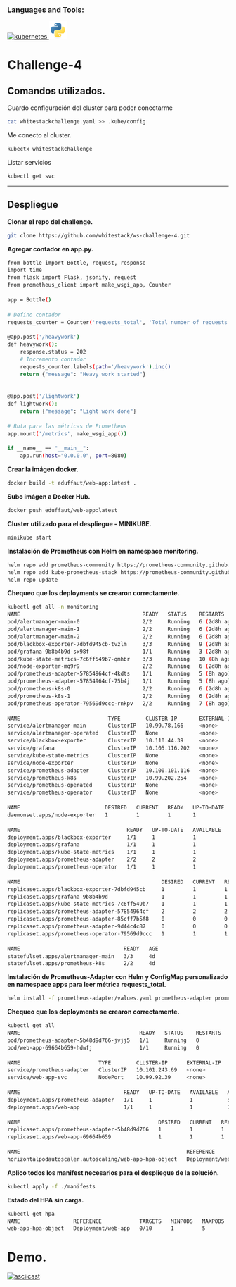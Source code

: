 <h3 align="left">Languages and Tools:</h3>
<p align="left"> <a href="https://kubernetes.io" target="_blank" rel="noreferrer"> <img src="https://www.vectorlogo.zone/logos/kubernetes/kubernetes-icon.svg" alt="kubernetes" width="40" height="40"/> </a> <a href="https://www.python.org" target="_blank" rel="noreferrer"> <img src="https://raw.githubusercontent.com/devicons/devicon/master/icons/python/python-original.svg" alt="python" width="40" height="40"/> </a> </p>


# Challenge-4

## Comandos utilizados.

Guardo configuración del cluster para poder conectarme

```bash
cat whitestackchallenge.yaml >> .kube/config
```

Me conecto al cluster.

```bash
kubectx whitestackchallenge
```

Listar servicios

```bash
kubectl get svc
```
------------------

## Despliegue

**Clonar el repo del challenge.**

```bash
git clone https://github.com/whitestack/ws-challenge-4.git
```

**Agregar contador en app.py.** 

```bash
from bottle import Bottle, request, response
import time
from flask import Flask, jsonify, request
from prometheus_client import make_wsgi_app, Counter

app = Bottle()

# Defino contador
requests_counter = Counter('requests_total', 'Total number of requests', ['path'])

@app.post('/heavywork')
def heavywork():
    response.status = 202
    # Incremento contador
    requests_counter.labels(path='/heavywork').inc()
    return {"message": "Heavy work started"}


@app.post('/lightwork')
def lightwork():
    return {"message": "Light work done"}

# Ruta para las métricas de Prometheus
app.mount('/metrics', make_wsgi_app())

if __name__ == "__main__":
    app.run(host="0.0.0.0", port=8080)
```

**Crear la imágen docker.** 

```bash
docker build -t eduffaut/web-app:latest .
```

**Subo imágen a Docker Hub.** 

```bash
docker push eduffaut/web-app:latest
```

**Cluster utilizado para el despliegue - MINIKUBE.**

```bash
minikube start
```

**Instalación de Prometheus con Helm en namespace monitoring.**

```bash
helm repo add prometheus-community https://prometheus-community.github.io/helm-charts
helm repo add kube-prometheus-stack https://prometheus-community.github.io/helm-charts
helm repo update
```

**Chequeo que los deployments se crearon correctamente.**

```bash
kubectl get all -n monitoring
NAME                                       READY   STATUS    RESTARTS       AGE
pod/alertmanager-main-0                    2/2     Running   6 (2d8h ago)   4d
pod/alertmanager-main-1                    2/2     Running   6 (2d8h ago)   4d
pod/alertmanager-main-2                    2/2     Running   6 (2d8h ago)   4d
pod/blackbox-exporter-7dbfd945cb-tvzlm     3/3     Running   9 (2d8h ago)   4d
pod/grafana-9b8b4b9d-sx98f                 1/1     Running   3 (2d8h ago)   4d
pod/kube-state-metrics-7c6ff549b7-qmhbr    3/3     Running   10 (8h ago)    4d
pod/node-exporter-mq9r9                    2/2     Running   6 (2d8h ago)   4d
pod/prometheus-adapter-57854964cf-4kdts    1/1     Running   5 (8h ago)     3d7h
pod/prometheus-adapter-57854964cf-75b4j    1/1     Running   5 (8h ago)     3d7h
pod/prometheus-k8s-0                       2/2     Running   6 (2d8h ago)   4d
pod/prometheus-k8s-1                       2/2     Running   6 (2d8h ago)   4d
pod/prometheus-operator-79569d9ccc-rnkpv   2/2     Running   7 (8h ago)     4d

NAME                            TYPE        CLUSTER-IP       EXTERNAL-IP   PORT(S)                      AGE
service/alertmanager-main       ClusterIP   10.99.78.166     <none>        9093/TCP,8080/TCP            4d
service/alertmanager-operated   ClusterIP   None             <none>        9093/TCP,9094/TCP,9094/UDP   4d
service/blackbox-exporter       ClusterIP   10.110.44.39     <none>        9115/TCP,19115/TCP           4d
service/grafana                 ClusterIP   10.105.116.202   <none>        3000/TCP                     4d
service/kube-state-metrics      ClusterIP   None             <none>        8443/TCP,9443/TCP            4d
service/node-exporter           ClusterIP   None             <none>        9100/TCP                     4d
service/prometheus-adapter      ClusterIP   10.100.101.116   <none>        443/TCP                      4d
service/prometheus-k8s          ClusterIP   10.99.202.254    <none>        9090/TCP,8080/TCP            4d
service/prometheus-operated     ClusterIP   None             <none>        9090/TCP                     4d
service/prometheus-operator     ClusterIP   None             <none>        8443/TCP                     4d

NAME                           DESIRED   CURRENT   READY   UP-TO-DATE   AVAILABLE   NODE SELECTOR            AGE
daemonset.apps/node-exporter   1         1         1       1            1           kubernetes.io/os=linux   4d

NAME                                  READY   UP-TO-DATE   AVAILABLE   AGE
deployment.apps/blackbox-exporter     1/1     1            1           4d
deployment.apps/grafana               1/1     1            1           4d
deployment.apps/kube-state-metrics    1/1     1            1           4d
deployment.apps/prometheus-adapter    2/2     2            2           4d
deployment.apps/prometheus-operator   1/1     1            1           4d

NAME                                             DESIRED   CURRENT   READY   AGE
replicaset.apps/blackbox-exporter-7dbfd945cb     1         1         1       4d
replicaset.apps/grafana-9b8b4b9d                 1         1         1       4d
replicaset.apps/kube-state-metrics-7c6ff549b7    1         1         1       4d
replicaset.apps/prometheus-adapter-57854964cf    2         2         2       3d7h
replicaset.apps/prometheus-adapter-85cff7b5f8    0         0         0       4d
replicaset.apps/prometheus-adapter-9d44c4c87     0         0         0       3d9h
replicaset.apps/prometheus-operator-79569d9ccc   1         1         1       4d

NAME                                 READY   AGE
statefulset.apps/alertmanager-main   3/3     4d
statefulset.apps/prometheus-k8s      2/2     4d
```

**Instalación de Prometheus-Adapter con Helm y ConfigMap personalizado en namespace apps para leer métrica requests_total.**

```bash
helm install -f prometheus-adapter/values.yaml prometheus-adapter prometheus-community/prometheus-adapter
```

**Chequeo que los deployments se crearon correctamente.**

```bash
kubectl get all
NAME                                      READY   STATUS    RESTARTS   AGE
pod/prometheus-adapter-5b48d9d766-jvjj5   1/1     Running   0          5h22m
pod/web-app-69664b659-hdwfj               1/1     Running   0          7h51m

NAME                         TYPE        CLUSTER-IP      EXTERNAL-IP   PORT(S)          AGE
service/prometheus-adapter   ClusterIP   10.101.243.69   <none>        443/TCP          5h22m
service/web-app-svc          NodePort    10.99.92.39     <none>        8080:31775/TCP   7h50m

NAME                                 READY   UP-TO-DATE   AVAILABLE   AGE
deployment.apps/prometheus-adapter   1/1     1            1           5h22m
deployment.apps/web-app              1/1     1            1           7h51m

NAME                                            DESIRED   CURRENT   READY   AGE
replicaset.apps/prometheus-adapter-5b48d9d766   1         1         1       5h22m
replicaset.apps/web-app-69664b659               1         1         1       7h51m

NAME                                                     REFERENCE            TARGETS   MINPODS   MAXPODS   REPLICAS   AGE
horizontalpodautoscaler.autoscaling/web-app-hpa-object   Deployment/web-app   0/10      1         5         1          5h27m
```

**Aplico todos los manifest necesarios para el despliegue de la solución.**

```bash
kubectl apply -f ./manifests
```

**Estado del HPA sin carga.**

```bash
kubectl get hpa
NAME                 REFERENCE            TARGETS   MINPODS   MAXPODS   REPLICAS   AGE
web-app-hpa-object   Deployment/web-app   0/10      1         5         1          5h28m
```

# Demo.

[![asciicast](https://asciinema.org/a/1kq3eMb3r9UDNNwtcCojCFeTk.svg)](https://asciinema.org/a/1kq3eMb3r9UDNNwtcCojCFeTk)






